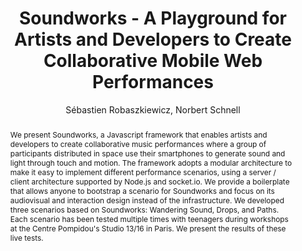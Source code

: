 --- 
  title: "Soundworks - A Playground for Artists and Developers to Create Collaborative Mobile Web Performances" 
  abstract: "We present Soundworks, a Javascript framework that enables artists and developers to create collaborative music performances where a group of participants distributed in space use their smartphones to generate sound and light through touch and motion. The framework adopts a modular architecture to make it easy to implement different performance scenarios, using a server / client architecture supported by Node.js and socket.io. We provide a boilerplate that allows anyone to bootstrap a scenario for Soundworks and focus on its audiovisual and interaction design instead of the infrastructure. We developed three scenarios based on Soundworks: Wandering Sound, Drops, and Paths. Each scenario has been tested multiple times with teenagers during workshops at the Centre Pompidou's Studio 13/16 in Paris. We present the results of these live tests." 
  address: "Paris" 
  author: "Sébastien Robaszkiewicz, Norbert Schnell" 
  booktitle: "Proceedings of the International Web Audio Conference" 
  editor: "Samuel Goldszmidt, Norbert Schnell, Victor Saiz, Benjamin Matuszewski" 
  month: "Proceedings of the International Web Audio Conference"
  pages: "" 
  publisher: "IRCAM" 
  series: "WAC '15"
  type: "Poster"  
  year: "2015" 
  id: "2015_EA_30" 
  tags: year2015
  media: none 
  pdflink: /_data/papers/pdf/2015/2015_30.pdf
  ISSN: 2663-5844
---